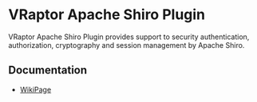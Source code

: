 # VRaptor Apache Shiro Plugin

VRaptor Apache Shiro Plugin provides support to security authentication, authorization, cryptography and session management by Apache Shiro.

## Documentation

* [WikiPage](https://github.com/dipold/vraptor-plugin-shiro/edit/master/README.md)
